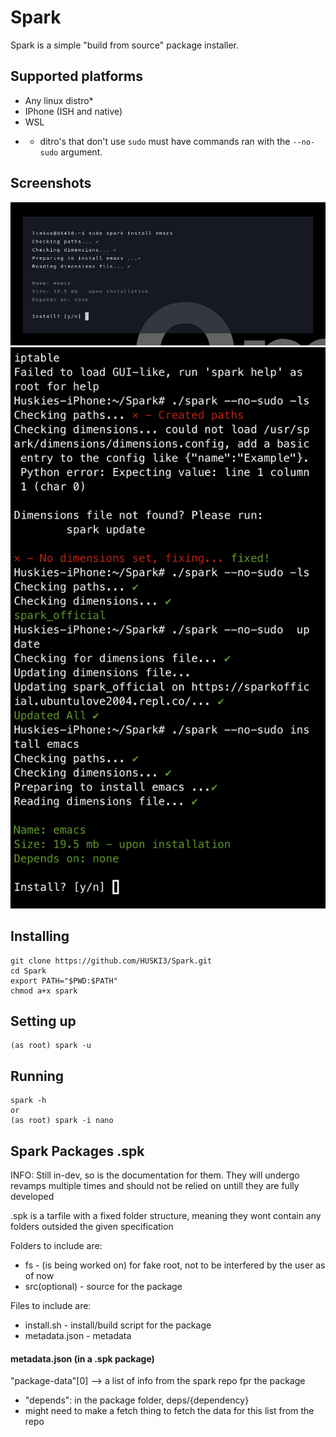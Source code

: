 # Spark
Spark is a simple "build from source" package installer.
## Supported platforms
- Any linux distro*
- IPhone (ISH and native)
- WSL
* - ditro's that don't use `sudo` must have commands ran with the `--no-sudo` argument.
## Screenshots
![Spark Preview Image](spark-preview.png)
![Spark Preview Image](spark-iphone.png)
## Installing
```
git clone https://github.com/HUSKI3/Spark.git
cd Spark
export PATH="$PWD:$PATH"
chmod a+x spark
```
## Setting up
```
(as root) spark -u
```

## Running
```
spark -h
or
(as root) spark -i nano 
```


## Spark Packages .spk
INFO: Still in-dev, so is the documentation for them. They will undergo revamps multiple times and should not be relied on untill they are fully developed

.spk is a tarfile with a fixed folder structure, meaning they wont contain any folders outsided the given specification

Folders to include are:
- fs - (is being worked on) for fake root, not to be interfered by the user as of now
- src(optional) - source for the package

Files to include are:
- install.sh - install/build script for the package
- metadata.json - metadata

#### metadata.json (in a .spk package)
"package-data"[0] --> a list of info from the spark repo fpr the package
- "depends": in the package folder, deps/{dependency}
- might need to make a fetch thing to fetch the data for this list from the repo